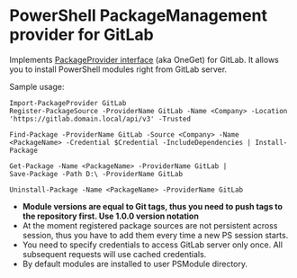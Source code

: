 # PowerShell PackageManagement provider for GitLab
Implements [PackageProvider interface](https://github.com/OneGet/oneget/wiki/PackageProvider-Interface) (aka OneGet) for GitLab. It allows you to install PowerShell modules right from GitLab server.

Sample usage:  
```
Import-PackageProvider GitLab
Register-PackageSource -ProviderName GitLab -Name <Company> -Location 'https://gitlab.domain.local/api/v3' -Trusted  

Find-Package -ProviderName GitLab -Source <Company> -Name <PackageName> -Credential $Credential -IncludeDependencies | Install-Package  

Get-Package -Name <PackageName> -ProviderName GitLab |  
Save-Package -Path D:\ -ProviderName GitLab  

Uninstall-Package -Name <PackageName> -ProviderName GitLab  
```

- **Module versions are equal to Git tags, thus you need to push tags to the repository first. Use 1.0.0 version notation**  
- At the moment registered package sources are not persistent across session, thus you have to add them every time a new PS session starts.
- You need to specify credentials to access GitLab server only once. All subsequent requests will use cached credentials.
- By default modules are installed to user PSModule directory.  
